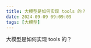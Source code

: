 ```yaml
---
title: 大模型是如何实现 tools 的？
date: 2024-09-09 09:09:09
tags: [大模型]
---
```


大模型是如何实现 tools 的？

<!--more-->
